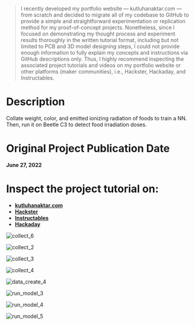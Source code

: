 > I recently developed my portfolio website — kutluhanaktar.com — from scratch and decided to migrate all of my codebase to GitHub to provide a simple and straightforward experimentation or replication method for my proof-of-concept projects. Nonetheless, since I focused on demonstrating my thought process and experiment results thoroughly in the written tutorial format, including but not limited to PCB and 3D model designing steps, I could not provide enough information to fully explain my concepts and instructions via GitHub descriptions only. Thus, I highly recommend inspecting the associated project tutorials and videos on my portfolio website or other platforms (maker communities), i.e., Hackster, Hackaday, and Instructables.

# Description

Collate weight, color, and emitted ionizing radiation of foods to train a NN. Then, run it on Beetle C3 to detect food irradiation doses.

# Original Project Publication Date

**June 27, 2022**

# Inspect the project tutorial on:

- **[kutluhanaktar.com](https://www.kutluhanaktar.com/projects/IoT_AI_driven_Food_Irradiation_Dose_Detector_w_Edge_Impulse/)**
- **[Hackster](https://www.hackster.io/kutluhan-aktar/iot-ai-driven-food-irradiation-dose-detector-w-edge-impulse-bb1389)**
- **[Instructables](https://www.instructables.com/IoT-AI-driven-Food-Irradiation-Dose-Detector-W-Edg/)**
- **[Hackaday](https://hackaday.io/project/186095-iot-ai-driven-food-irradiation-dose-detector)**

![collect_6](https://github.com/user-attachments/assets/571fe2a3-2900-4fad-a4a5-478781c9fd5b)

![collect_2](https://github.com/user-attachments/assets/351098fa-384d-4faf-82cd-a805187d3b52)

![collect_3](https://github.com/user-attachments/assets/22d4271b-1c04-4c4c-be9b-d5efcb1fb64f)

![collect_4](https://github.com/user-attachments/assets/3364984a-31da-4aeb-bd72-331ee72323c2)

![data_create_4](https://github.com/user-attachments/assets/3c2fe8fc-5884-4599-ab7c-92d5009e5a2b)

![run_model_3](https://github.com/user-attachments/assets/9b3f7d39-83d2-40aa-bcca-dd0e33cfdbf5)

![run_model_4](https://github.com/user-attachments/assets/36098481-359a-4c42-98ce-e42a399a9762)

![run_model_5](https://github.com/user-attachments/assets/7f3cf296-977b-4782-b66a-0b4ade3a4806)
